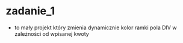 # zadanie_1
- to mały projekt który zmienia dynamicznie kolor ramki pola DIV w zależności od wpisanej kwoty
